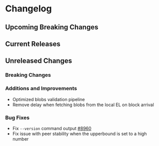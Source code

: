 # Changelog

## Upcoming Breaking Changes

## Current Releases

## Unreleased Changes

### Breaking Changes

### Additions and Improvements
- Optimized blobs validation pipeline
- Remove delay when fetching blobs from the local EL on block arrival

### Bug Fixes
- Fix `--version` command output [#8960](https://github.com/Consensys/teku/issues/8960)
- Fix issue with peer stability when the upperbound is set to a high number